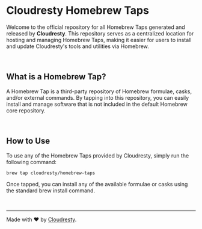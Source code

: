 # Cloudresty Homebrew Taps

Welcome to the official repository for all Homebrew Taps generated and released by **Cloudresty**. This repository serves as a centralized location for hosting and managing Homebrew Taps, making it easier for users to install and update Cloudresty's tools and utilities via Homebrew.

&nbsp;

## What is a Homebrew Tap?

A Homebrew Tap is a third-party repository of Homebrew formulae, casks, and/or external commands. By tapping into this repository, you can easily install and manage software that is not included in the default Homebrew core repository.

&nbsp;

## How to Use

To use any of the Homebrew Taps provided by Cloudresty, simply run the following command:

```bash
brew tap cloudresty/homebrew-taps
```

Once tapped, you can install any of the available formulae or casks using the standard brew install command.

&nbsp;

---

Made with ♥️ by [Cloudresty](https://cloudresty.com).
